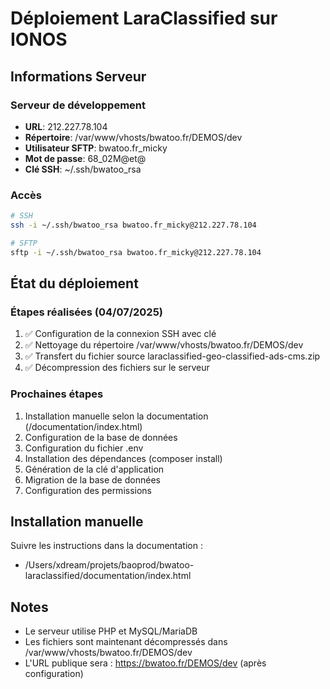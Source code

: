 # Déploiement LaraClassified sur IONOS

## Informations Serveur

### Serveur de développement
- **URL**: 212.227.78.104
- **Répertoire**: /var/www/vhosts/bwatoo.fr/DEMOS/dev
- **Utilisateur SFTP**: bwatoo.fr_micky
- **Mot de passe**: 68_02M@et@
- **Clé SSH**: ~/.ssh/bwatoo_rsa

### Accès
```bash
# SSH
ssh -i ~/.ssh/bwatoo_rsa bwatoo.fr_micky@212.227.78.104

# SFTP
sftp -i ~/.ssh/bwatoo_rsa bwatoo.fr_micky@212.227.78.104
```

## État du déploiement

### Étapes réalisées (04/07/2025)
1. ✅ Configuration de la connexion SSH avec clé
2. ✅ Nettoyage du répertoire /var/www/vhosts/bwatoo.fr/DEMOS/dev
3. ✅ Transfert du fichier source laraclassified-geo-classified-ads-cms.zip
4. ✅ Décompression des fichiers sur le serveur

### Prochaines étapes
1. Installation manuelle selon la documentation (/documentation/index.html)
2. Configuration de la base de données
3. Configuration du fichier .env
4. Installation des dépendances (composer install)
5. Génération de la clé d'application
6. Migration de la base de données
7. Configuration des permissions

## Installation manuelle

Suivre les instructions dans la documentation :
- /Users/xdream/projets/baoprod/bwatoo-laraclassified/documentation/index.html

## Notes
- Le serveur utilise PHP et MySQL/MariaDB
- Les fichiers sont maintenant décompressés dans /var/www/vhosts/bwatoo.fr/DEMOS/dev
- L'URL publique sera : https://bwatoo.fr/DEMOS/dev (après configuration)